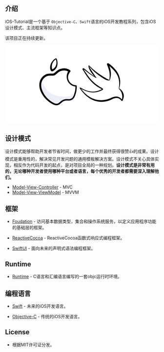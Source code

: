## 介绍

iOS-Tutorial是一个基于 `Objective-C`、`Swift`语言的iOS开发教程系列，包含iOS设计模式、主流框架等知识点。

该项目正在持续更新。

<p align="center">
<img src="/resources/back.png">
</p>

## 设计模式
设计模式能够帮助开发者节省时间，做更少的工作并最终获得很赞👍的成果。设计模式是重用性的，解决常见开发问题的通用模板解决方案。设计模式不关心具体实现，相反作为代码开发的起点，是对项目全局的一种规划。**设计模式是非常有用的，无论哪种开发者使用哪种平台或者语言，每个优秀的开发者都需要深入理解他们。**

- [Model-View-Controller](https://github.com/ChinaWxq/iOS-Tutorial/tree/master/Design%20Patterns/Model-View-Controller) - MVC
- [Model-View-ViewModel](https://github.com/ChinaWxq/iOS-Tutorial/tree/master/Design%20Patterns/Model-View-ViewModel) - MVVM

## 框架

- [Foudation](https://github.com/ChinaWxq/iOS-Tutorial/tree/master/Foudation) - 访问基本数据类型，集合和操作系统服务，以定义应用程序功能的基础层的框架。

- [ReactiveCocoa](https://github.com/ChinaWxq/iOS-Tutorial/tree/master/ReactiveCocoa) - ReactiveCocoa函数式响应式编程框架。

- [SwiftUI](https://github.com/ChinaWxq/SwiftUI-Tutorial) - 面向未来的声明式语法编程框架。

## Runtime

- [Runtime](https://github.com/ChinaWxq/iOS-Tutorial/tree/master/Runtime) - C语言和汇编语言编写的一套objc运行时环境。

## 编程语言

- [Swift](https://github.com/ChinaWxq/iOS-Tutorial/tree/master/Language/Swift) - 未来的iOS开发语言。

- [Objective-C]() - 传统的iOS开发语言。

## License

- 根据MIT许可证分发。